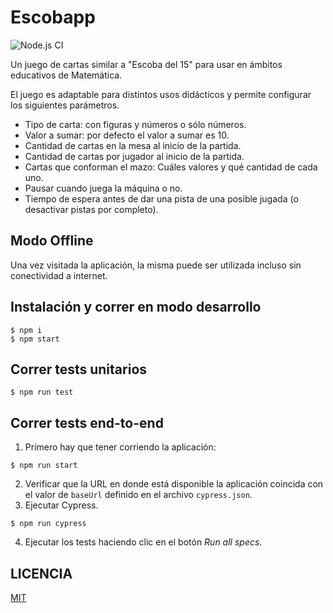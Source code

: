 # Escobapp

![Node.js CI](https://github.com/pablen/escobapp/workflows/Node.js%20CI/badge.svg?branch=master)

Un juego de cartas similar a "Escoba del 15" para usar en ámbitos educativos de Matemática.

El juego es adaptable para distintos usos didácticos y permite configurar los siguientes parámetros.

- Tipo de carta: con figuras y números o sólo números.
- Valor a sumar: por defecto el valor a sumar es 10.
- Cantidad de cartas en la mesa al inicio de la partida.
- Cantidad de cartas por jugador al inicio de la partida.
- Cartas que conforman el mazo: Cuáles valores y qué cantidad de cada uno.
- Pausar cuando juega la máquina o no.
- Tiempo de espera antes de dar una pista de una posible jugada (o desactivar pistas por completo).

## Modo Offline

Una vez visitada la aplicación, la misma puede ser utilizada incluso sin conectividad a internet.

## Instalación y correr en modo desarrollo

```
$ npm i
$ npm start
```

## Correr tests unitarios

```
$ npm run test
```

## Correr tests end-to-end

1. Primero hay que tener corriendo la aplicación:

```
$ npm run start
```

2. Verificar que la URL en donde está disponible la aplicación coincida con el valor de `baseUrl` definido en el archivo `cypress.json`.
3. Ejecutar Cypress.

```
$ npm run cypress
```

4. Ejecutar los tests haciendo clic en el botón _Run all specs_.

## LICENCIA

[MIT](LICENSE)
